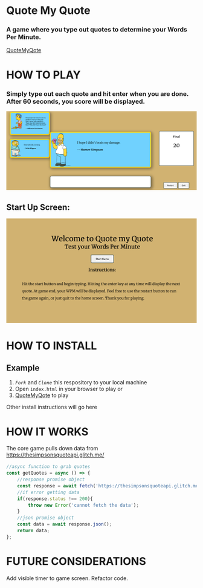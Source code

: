 # Quote My Quote

### A game where you type out quotes to determine your Words Per Minute.

[QuoteMyQote](https://jshawndunn.github.io/QuoteMyQuote/)

# HOW TO PLAY

### Simply type out each quote and hit enter when you are done. After 60 seconds, you score will be displayed.

![play screen](./readmeImages/GamePlay.png)

## Start Up Screen:
![welcome screen](./readmeImages/welcomeScreen.png)

# HOW TO INSTALL

## Example
1. *`Fork`* and *`Clone`* this respository to your local machine
2. Open `index.html` in your browser to play or 
3. [QuoteMyQote](https://jshawndunn.github.io/QuoteMyQuote/) to play

Other install instructions will go here


# HOW IT WORKS
The core game pulls down data from https://thesimpsonsquoteapi.glitch.me/

```js
//async function to grab quotes
const getQuotes = async () => {
    //response promise object
    const response = await fetch('https://thesimpsonsquoteapi.glitch.me/quotes?count=10');
    //if error getting data
    if(response.status !== 200){
        throw new Error('cannot fetch the data');
    }
    //json promise object
    const data = await response.json();
    return data;
};
```

# FUTURE CONSIDERATIONS
Add visible timer to game screen.
Refactor code.

